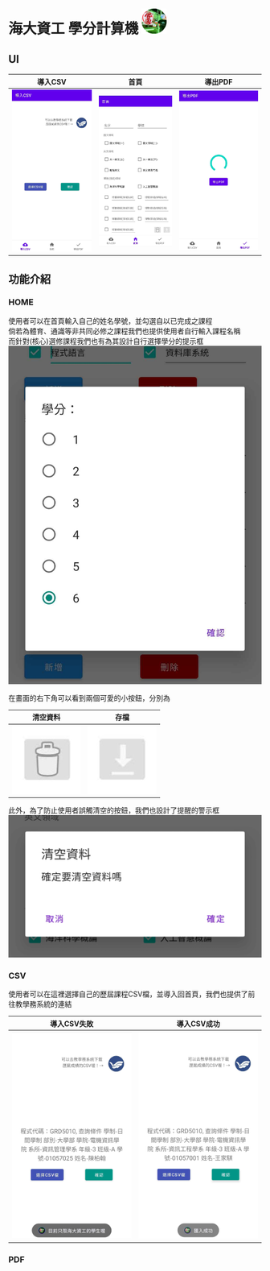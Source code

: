 # 海大資工 學分計算機 <img src="https://github.com/partner0487/NTOU-credit-calculation/blob/master/image/logo.png" width="50"/>

## UI
| 導入CSV                                                                                        | 首頁                                                                                            | 導出PDF                                                                                        |
|----------------------------------------------------------------------------------------------|-----------------------------------------------------------------------------------------------|----------------------------------------------------------------------------------------------|
| <img src="https://github.com/partner0487/NTOU-credit-calculation/blob/master/image/csv.jpg"> | <img src="https://github.com/partner0487/NTOU-credit-calculation/blob/master/image/home.jpg"> | <img src="https://github.com/partner0487/NTOU-credit-calculation/blob/master/image/pdf.jpg"> |

## 功能介紹
### HOME

使用者可以在首頁輸入自己的姓名學號，並勾選自以已完成之課程\
倘若為體育、通識等非共同必修之課程我們也提供使用者自行輸入課程名稱\
而針對(核心)選修課程我們也有為其設計自行選擇學分的提示框\
<img src="https://github.com/partner0487/NTOU-credit-calculation/blob/master/image/credit.jpg">
    
在畫面的右下角可以看到兩個可愛的小按鈕，分別為

| 清空資料                                                                                        | 存檔                                                                                            |
|----------------------------------------------------------------------------------------------|-----------------------------------------------------------------------------------------------|
| <img src="https://github.com/partner0487/NTOU-credit-calculation/blob/master/image/clean_button.jpg"> | <img src="https://github.com/partner0487/NTOU-credit-calculation/blob/master/image/save_button.jpg"> |

此外，為了防止使用者誤觸清空的按鈕，我們也設計了提醒的警示框
<img src="https://github.com/partner0487/NTOU-credit-calculation/blob/master/image/clean.jpg">

### CSV

使用者可以在這裡選擇自己的歷屆課程CSV檔，並導入回首頁，我們也提供了前往教學務系統的連結

| 導入CSV失敗                                                                                            | 導入CSV成功                                                                                           |
|----------------------------------------------------------------------------------------------------|---------------------------------------------------------------------------------------------------|
| <img src="https://github.com/partner0487/NTOU-credit-calculation/blob/master/image/csv_false.jpg"> | <img src="https://github.com/partner0487/NTOU-credit-calculation/blob/master/image/csv_true.jpg"> |

### PDF